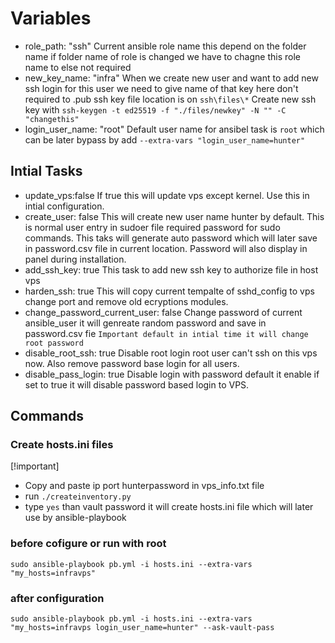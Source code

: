 # Variables

- role_path: "ssh"
  Current ansible role name this depend on the folder name if folder name of role is changed we have to chagne this role name to else not required
- new_key_name: "infra"
  When we create new user and want to add new ssh login for this user we need to give name of that key here don't required to .pub ssh key file location is on `ssh\files\*`
  Create new ssh key with `ssh-keygen -t ed25519 -f "./files/newkey" -N "" -C "changethis"`
- login_user_name: "root"
  Default user name for ansibel task is `root` which can be later bypass by add `--extra-vars "login_user_name=hunter"`

## Intial Tasks
- update_vps:false
  If true this will update vps except kernel. Use this in intial configuration.
- create_user: false
  This will create new user name hunter by default. This is normal user entry in sudoer file required password for sudo commands. This taks will generate auto password which will later save in password.csv file in current location. Password will also display in panel during installation.
- add_ssh_key: true
  This task to add new ssh key to authorize file in host vps
- harden_ssh: true
  This will copy current tempalte of sshd_config to vps change port and remove old ecryptions modules.
- change_password_current_user: false
  Change password of current ansible_user it will genreate random password and save in password.csv fie `Important default in intial time it will change root password`
- disable_root_ssh: true
  Disable root login root user can't ssh on this vps now. Also remove password base login for all users.
- disable_pass_login: true
  Disable login with password default it enable if set to true it will disable password based login to VPS.

## Commands

### Create hosts.ini files
[!important]
- Copy and paste ip port hunterpassword in vps_info.txt file
- run `./createinventory.py`
- type `yes` than vault password it will create hosts.ini file which will later use by ansible-playbook

### before cofigure or run with root

`sudo ansible-playbook pb.yml -i hosts.ini --extra-vars "my_hosts=infravps"`

### after configuration

`sudo ansible-playbook pb.yml -i hosts.ini --extra-vars "my_hosts=infravps login_user_name=hunter" --ask-vault-pass`


